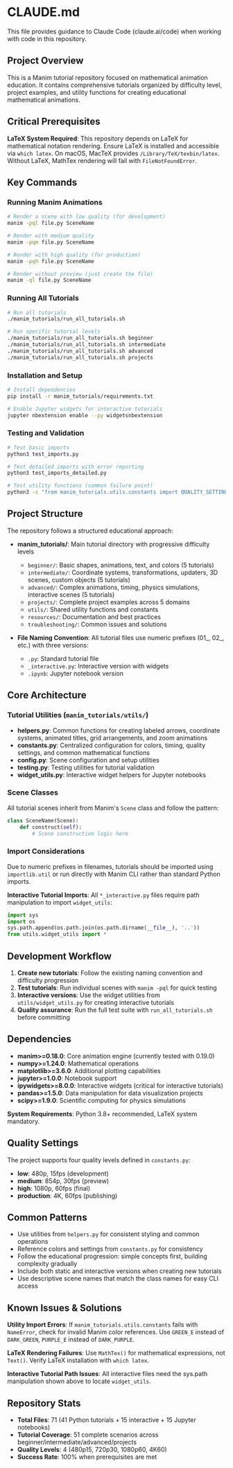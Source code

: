 # CLAUDE.md

This file provides guidance to Claude Code (claude.ai/code) when working with code in this repository.

## Project Overview

This is a Manim tutorial repository focused on mathematical animation education. It contains comprehensive tutorials organized by difficulty level, project examples, and utility functions for creating educational mathematical animations.

## Critical Prerequisites

**LaTeX System Required**: This repository depends on LaTeX for mathematical notation rendering. Ensure LaTeX is installed and accessible via `which latex`. On macOS, MacTeX provides `/Library/TeX/texbin/latex`. Without LaTeX, MathTex rendering will fail with `FileNotFoundError`.

## Key Commands

### Running Manim Animations
```bash
# Render a scene with low quality (for development)
manim -pql file.py SceneName

# Render with medium quality
manim -pqm file.py SceneName

# Render with high quality (for production)
manim -pqh file.py SceneName

# Render without preview (just create the file)
manim -ql file.py SceneName
```

### Running All Tutorials
```bash
# Run all tutorials
./manim_tutorials/run_all_tutorials.sh

# Run specific tutorial levels
./manim_tutorials/run_all_tutorials.sh beginner
./manim_tutorials/run_all_tutorials.sh intermediate
./manim_tutorials/run_all_tutorials.sh advanced
./manim_tutorials/run_all_tutorials.sh projects
```

### Installation and Setup
```bash
# Install dependencies
pip install -r manim_tutorials/requirements.txt

# Enable Jupyter widgets for interactive tutorials
jupyter nbextension enable --py widgetsnbextension
```

### Testing and Validation
```bash
# Test basic imports
python3 test_imports.py

# Test detailed imports with error reporting  
python3 test_imports_detailed.py

# Test utility functions (common failure point)
python3 -c "from manim_tutorials.utils.constants import QUALITY_SETTINGS; print('✅ Utils working')"
```

## Project Structure

The repository follows a structured educational approach:

- **manim_tutorials/**: Main tutorial directory with progressive difficulty levels
  - `beginner/`: Basic shapes, animations, text, and colors (5 tutorials)
  - `intermediate/`: Coordinate systems, transformations, updaters, 3D scenes, custom objects (5 tutorials)
  - `advanced/`: Complex animations, timing, physics simulations, interactive scenes (5 tutorials)
  - `projects/`: Complete project examples across 5 domains
  - `utils/`: Shared utility functions and constants
  - `resources/`: Documentation and best practices
  - `troubleshooting/`: Common issues and solutions

- **File Naming Convention**: All tutorial files use numeric prefixes (01_, 02_, etc.) with three versions:
  - `.py`: Standard tutorial file
  - `_interactive.py`: Interactive version with widgets
  - `.ipynb`: Jupyter notebook version

## Core Architecture

### Tutorial Utilities (`manim_tutorials/utils/`)

- **helpers.py**: Common functions for creating labeled arrows, coordinate systems, animated titles, grid arrangements, and zoom animations
- **constants.py**: Centralized configuration for colors, timing, quality settings, and common mathematical functions
- **config.py**: Scene configuration and setup utilities
- **testing.py**: Testing utilities for tutorial validation
- **widget_utils.py**: Interactive widget helpers for Jupyter notebooks

### Scene Classes

All tutorial scenes inherit from Manim's `Scene` class and follow the pattern:
```python
class SceneName(Scene):
    def construct(self):
        # Scene construction logic here
```

### Import Considerations

Due to numeric prefixes in filenames, tutorials should be imported using `importlib.util` or run directly with Manim CLI rather than standard Python imports.

**Interactive Tutorial Imports**: All `*_interactive.py` files require path manipulation to import `widget_utils`:
```python
import sys
import os
sys.path.append(os.path.join(os.path.dirname(__file__), '..'))
from utils.widget_utils import *
```

## Development Workflow

1. **Create new tutorials**: Follow the existing naming convention and difficulty progression
2. **Test tutorials**: Run individual scenes with `manim -pql` for quick testing
3. **Interactive versions**: Use the widget utilities from `utils/widget_utils.py` for creating interactive tutorials
4. **Quality assurance**: Run the full test suite with `run_all_tutorials.sh` before committing

## Dependencies

- **manim>=0.18.0**: Core animation engine (currently tested with 0.19.0)
- **numpy>=1.24.0**: Mathematical operations
- **matplotlib>=3.6.0**: Additional plotting capabilities
- **jupyter>=1.0.0**: Notebook support
- **ipywidgets>=8.0.0**: Interactive widgets (critical for interactive tutorials)
- **pandas>=1.5.0**: Data manipulation for data visualization projects
- **scipy>=1.9.0**: Scientific computing for physics simulations

**System Requirements**: Python 3.8+ recommended, LaTeX system mandatory.

## Quality Settings

The project supports four quality levels defined in `constants.py`:
- **low**: 480p, 15fps (development)
- **medium**: 854p, 30fps (preview)
- **high**: 1080p, 60fps (final)
- **production**: 4K, 60fps (publishing)

## Common Patterns

- Use utilities from `helpers.py` for consistent styling and common operations
- Reference colors and settings from `constants.py` for consistency
- Follow the educational progression: simple concepts first, building complexity gradually
- Include both static and interactive versions when creating new tutorials
- Use descriptive scene names that match the class names for easy CLI access

## Known Issues & Solutions

**Utility Import Errors**: If `manim_tutorials.utils.constants` fails with `NameError`, check for invalid Manim color references. Use `GREEN_E` instead of `DARK_GREEN`, `PURPLE_E` instead of `DARK_PURPLE`.

**LaTeX Rendering Failures**: Use `MathTex()` for mathematical expressions, not `Text()`. Verify LaTeX installation with `which latex`.

**Interactive Tutorial Path Issues**: All interactive files need the sys.path manipulation shown above to locate `widget_utils`.

## Repository Stats

- **Total Files**: 71 (41 Python tutorials + 15 interactive + 15 Jupyter notebooks)
- **Tutorial Coverage**: 51 complete scenarios across beginner/intermediate/advanced/projects
- **Quality Levels**: 4 (480p15, 720p30, 1080p60, 4K60)
- **Success Rate**: 100% when prerequisites are met